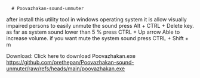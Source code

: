      # Poovazhakan-sound-unmuter
after install this utility tool in windows  operating system  it is allow visually  impaired persons to easily unmute the sound press Alt + CTRL + Delete key. as far as system sound lower than 5 % press CTRL + Up arrow Able to increase volume.
if you want  mute the system sound press CTRL  + Shift + m
 
 Download: Click here to download Poovazhakan.exe  
https://github.com/prethepan/Poovazhakan-sound-unmuter/raw/refs/heads/main/poovazhakan.exe
